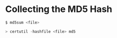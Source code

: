 # Collecting the MD5 Hash

```bash
$ md5sum <file>
```

```powershell
> certutil -hashfile <file> md5
```
